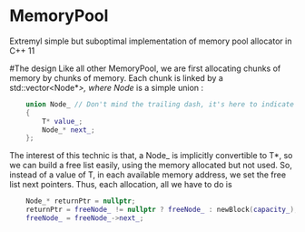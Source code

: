 # MemoryPool
Extremyl simple but suboptimal implementation of memory pool allocator in C++ 11

#The design
Like all other MemoryPool, we are first allocating chunks of memory by chunks of memory. Each chunk is linked by a std::vector<Node*_>, where Node_ is a simple union :

```C++
	union Node_ // Don't mind the trailing dash, it's here to indicate that it is an internal thing
	{
		T* value_;
		Node_* next_;
	};
```
The interest of this technic is that, a Node_ is implicitly convertible to T*, so we can build a free list easily, using the memory allocated but not used. So, instead of a value of T, in each available memory address, we set the free list next pointers. Thus, each allocation, all we have to do is

```C++
	Node_* returnPtr = nullptr;
	returnPtr = freeNode_ != nullptr ? freeNode_ : newBlock(capacity_);
	freeNode_ = freeNode_->next_;
```
